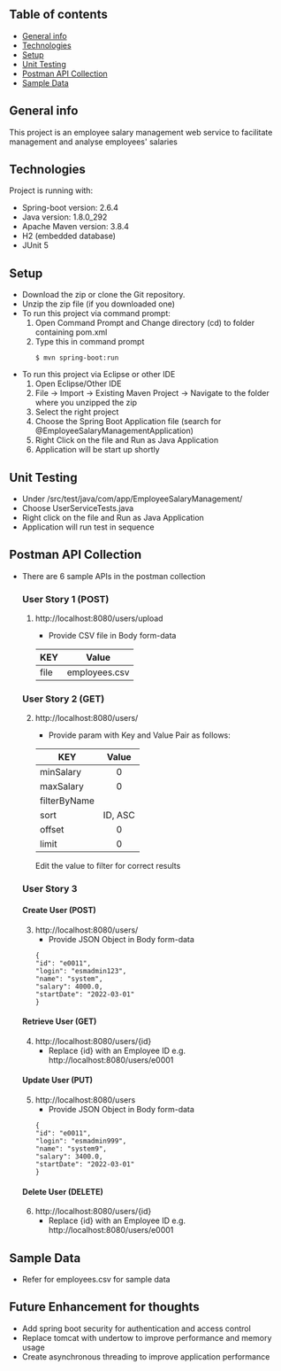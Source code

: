 ## Table of contents
* [General info](#general-info)
* [Technologies](#technologies)
* [Setup](#setup)
* [Unit Testing](#unit-testing)
* [Postman API Collection](#postman-api-collection)
* [Sample Data](#sample-data)

## General info
This project is an employee salary management web service to facilitate management and analyse employees' salaries
	
## Technologies
Project is running with:
* Spring-boot version: 2.6.4
* Java version: 1.8.0_292
* Apache Maven version: 3.8.4
* H2 (embedded database)
* JUnit 5
	
## Setup
* Download the zip or clone the Git repository.
* Unzip the zip file (if you downloaded one)
* To run this project via command prompt:
    1) Open Command Prompt and Change directory (cd) to folder containing pom.xml
    2) Type this in command prompt
        ```
        $ mvn spring-boot:run
        ```
* To run this project via Eclipse or other IDE
    1) Open Eclipse/Other IDE
    2) File -> Import -> Existing Maven Project -> Navigate to the folder where you unzipped the zip
    3) Select the right project
    4) Choose the Spring Boot Application file (search for @EmployeeSalaryManagementApplication)
    5) Right Click on the file and Run as Java Application
    6) Application will be start up shortly

## Unit Testing
* Under /src/test/java/com/app/EmployeeSalaryManagement/
* Choose UserServiceTests.java
* Right click on the file and Run as Java Application
* Application will run test in sequence

## Postman API Collection
* There are 6 sample APIs in the postman collection
    ### User Story 1 (POST)
    1) http://localhost:8080/users/upload 
        * Provide CSV file in Body form-data

        | KEY        | Value         |
        | ---------- |:-------------:|
        | file       | employees.csv |

    ### User Story 2 (GET)
    2) http://localhost:8080/users/
        * Provide param with Key and Value Pair as follows:

        | KEY           | Value         |
        | ------------- |:-------------:|
        | minSalary     | 0             |  Value can be in any number
        | maxSalary     | 0             |  Value can be in any number
        | filterByName  |               |  Value can be any employee name (Wildcard match)
        | sort          | ID, ASC       |  Value can be any column name follow by a commas(,) then ASC or DESC
        | offset        | 0             |  Value can be in any number
        | limit         | 0             |  Value can be in any number

        Edit the value to filter for correct results
        
    ### User Story 3 
    
    #### Create User (POST)
    3) http://localhost:8080/users/
        * Provide JSON Object in Body form-data
        ```
        {
        "id": "e0011",
        "login": "esmadmin123",
        "name": "system",
        "salary": 4000.0,
        "startDate": "2022-03-01"
        }
        ```

    #### Retrieve User (GET)
    4) http://localhost:8080/users/{id}
        * Replace {id} with an Employee ID e.g. http://localhost:8080/users/e0001
    
    #### Update User (PUT)
    5) http://localhost:8080/users
        * Provide JSON Object in Body form-data
        ```
        {
        "id": "e0011",
        "login": "esmadmin999",
        "name": "system9",
        "salary": 3400.0,
        "startDate": "2022-03-01"
        }
        ```
    #### Delete User (DELETE)
    6) http://localhost:8080/users/{id}
        * Replace {id} with an Employee ID e.g. http://localhost:8080/users/e0001

## Sample Data
* Refer for employees.csv for sample data

## Future Enhancement for thoughts
* Add spring boot security for authentication and access control
* Replace tomcat with undertow to improve performance and memory usage
* Create asynchronous threading to improve application performance

